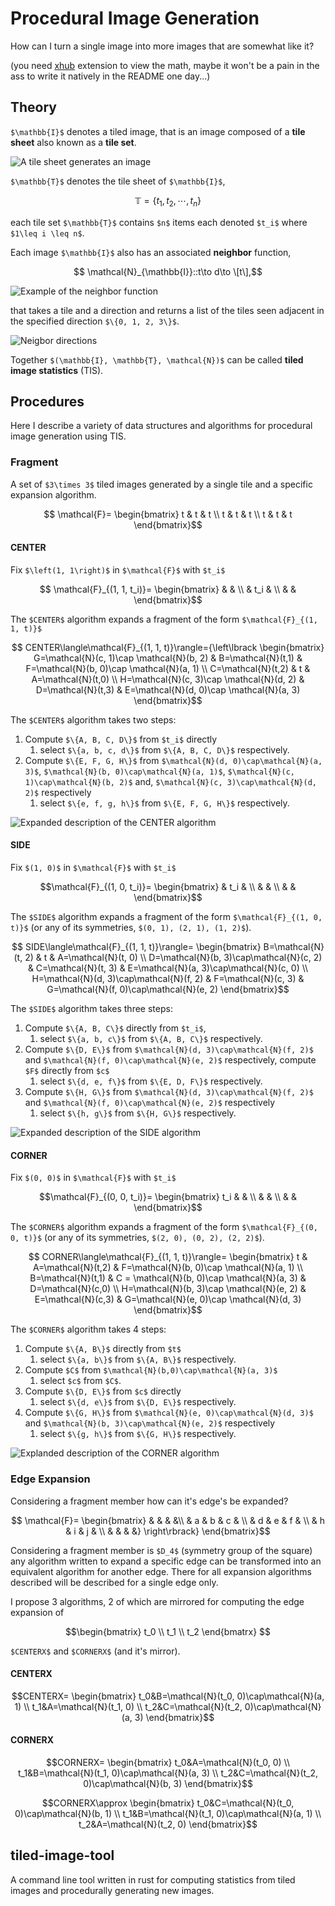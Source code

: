 # Procedural Image Generation

How can I turn a single image into more images that are somewhat like it?


(you need [xhub](https://github.com/nschloe/xhub)
extension to view the math, maybe it won't be a pain in the ass to write it
natively in the README one day...)

## Theory

`$\mathbb{I}$` denotes a tiled image, that is an image composed of a **tile sheet**
also known as a **tile set**.

![A tile sheet generates an image](https://imgur.com/suCdR2N.png)

`$\mathbb{T}$` denotes the tile sheet of `$\mathbb{I}$`,

```math
    \mathbb{T} = \{t_1, t_2, \cdots{}, t_n\}
```
each tile set `$\mathbb{T}$` contains `$n$` items each denoted `$t_i$` where
`$1\leq i \leq n$`.


Each image `$\mathbb{I}$` also has an associated **neighbor** function,

```math
    \mathcal{N}_{\mathbb{I}}::t\to d\to \[t\],
```

![Example of the neighbor function](https://imgur.com/8reI0hs.png)

that takes a tile and a direction and returns a list of the tiles seen adjacent
in the specified direction `$\{0, 1, 2, 3\}$`.

![Neigbor directions](https://imgur.com/9MSJKR7.png)

Together `$(\mathbb{I}, \mathbb{T}, \mathcal{N})$` can be called
**tiled image statistics** (TIS).

## Procedures

Here I describe a variety of data structures and algorithms for procedural image
generation using TIS.

### Fragment

A set of `$3\times 3$` tiled images generated by a single tile and a specific
expansion algorithm.

```math
   \mathcal{F}=
   \begin{bmatrix}
    t & t & t \\
    t & t & t \\
    t & t & t
   \end{bmatrix}
```

#### CENTER

Fix `$\left(1, 1\right)$` in `$\mathcal{F}$` with `$t_i$`

```math
    \mathcal{F}_{(1, 1, t_i)}=
    \begin{bmatrix}
    & & \\
    & t_i & \\
    & &
    \end{bmatrix}
```

The `$CENTER$` algorithm expands a fragment of the form `$\mathcal{F}_{(1, 1, t)}$`

```math
    CENTER\langle\mathcal{F}_{(1, 1, t)}\rangle={\left\lbrack
    \begin{bmatrix}
    G=\mathcal{N}(c, 1)\cap \mathcal{N}(b, 2)  & B=\mathcal{N}(t,1) & F=\mathcal{N}(b, 0)\cap \mathcal{N}(a, 1) \\
    C=\mathcal{N}(t,2) & t & A=\mathcal{N}(t,0) \\
    H=\mathcal{N}(c, 3)\cap \mathcal{N}(d, 2) & D=\mathcal{N}(t,3) & E=\mathcal{N}(d, 0)\cap \mathcal{N}(a, 3)
    \end{bmatrix}
```

The `$CENTER$` algorithm takes two steps:

1. Compute `$\{A, B, C, D\}$` from `$t_i$` directly
    1. select `$\{a, b, c, d\}$` from `$\{A, B, C, D\}$` respectively.
2. Compute `$\{E, F, G, H\}$` from `$\mathcal{N}(d, 0)\cap\mathcal{N}(a, 3)$`,
   `$\mathcal{N}(b, 0)\cap\mathcal{N}(a, 1)$`,
   `$\mathcal{N}(c, 1)\cap\mathcal{N}(b, 2)$` and,
   `$\mathcal{N}(c, 3)\cap\mathcal{N}(d, 2)$` respectively
    1. select `$\{e, f, g, h\}$` from `$\{E, F, G, H\}$` respectively.

![Expanded description of the CENTER algorithm](https://imgur.com/3a8AQ2M.png)

#### SIDE

Fix `$(1, 0)$` in `$\mathcal{F}$` with `$t_i$`

```math
\mathcal{F}_{(1, 0, t_i)}=
\begin{bmatrix}
& t_i  &   \\  &  &   \\   &   &  
\end{bmatrix}
```


The `$SIDE$` algorithm expands a fragment of the form `$\mathcal{F}_{(1, 0, t)}$`
(or any of its symmetries, `$(0, 1), (2, 1), (1, 2)$`).

```math
    SIDE\langle\mathcal{F}_{(1, 1, t)}\rangle=
    \begin{bmatrix}
    B=\mathcal{N}(t, 2) & t & A=\mathcal{N}(t, 0) \\
    D=\mathcal{N}(b, 3)\cap\mathcal{N}(c, 2) & C=\mathcal{N}(t, 3) & E=\mathcal{N}(a, 3)\cap\mathcal{N}(c, 0) \\
    H=\mathcal{N}(d, 3)\cap\mathcal{N}(f, 2) & F=\mathcal{N}(c, 3) & G=\mathcal{N}(f, 0)\cap\mathcal{N}(e, 2)
    \end{bmatrix}
```

The `$SIDE$` algorithm takes three steps:

1. Compute `$\{A, B, C\}$` directly from `$t_i$`,
    1. select `$\{a, b, c\}$` from `$\{A, B, C\}$` respectively.
2. Compute `$\{D, E\}$` from `$\mathcal{N}(d, 3)\cap\mathcal{N}(f, 2)$` and
   `$\mathcal{N}(f, 0)\cap\mathcal{N}(e, 2)$` respectively, compute `$F$` directly
   from `$c$`
    1. select `$\{d, e, f\}$` from `$\{E, D, F\}$` respectively.
3. Compute `$\{H, G\}$` from `$\mathcal{N}(d, 3)\cap\mathcal{N}(f, 2)$` and
   `$\mathcal{N}(f, 0)\cap\mathcal{N}(e, 2)$` respectively
    1. select `$\{h, g\}$` from `$\{H, G\}$` respectively.

![Expanded description of the SIDE algorithm](https://imgur.com/9pCNOWH.png)

#### CORNER

Fix `$(0, 0)$` in `$\mathcal{F}$` with `$t_i$`

```math
\mathcal{F}_{(0, 0, t_i)}=
\begin{bmatrix}
t_i  &   &  \\  &  &  \\  &  &
\end{bmatrix}
```

The `$CORNER$` algorithm expands a fragment of the form `$\mathcal{F}_{(0, 0, t)}$`
(or any of its symmetries, `$(2, 0), (0, 2), (2, 2)$`).

```math
    CORNER\langle\mathcal{F}_{(1, 1, t)}\rangle=
\begin{bmatrix}
    t & A=\mathcal{N}(t,2) & F=\mathcal{N}(b, 0)\cap \mathcal{N}(a, 1) \\
    B=\mathcal{N}(t,1) & C = \mathcal{N}(b, 0)\cap \mathcal{N}(a, 3) & D=\mathcal{N}(c,0) \\
    H=\mathcal{N}(b, 3)\cap \mathcal{N}(e, 2) & E=\mathcal{N}(c,3) & G=\mathcal{N}(e, 0)\cap \mathcal{N}(d, 3)
\end{bmatrix}
```

The `$CORNER$` algorithm takes 4 steps:

1. Compute `$\{A, B\}$` directly from `$t$`
    1. select `$\{a, b\}$` from `$\{A, B\}$` respectively.
2. Compute `$C$` from `$\mathcal{N}(b,0)\cap\mathcal{N}(a, 3)$`
    1. select `$c$` from `$C$`.
3. Compute `$\{D, E\}$` from `$c$` directly
    1. select `$\{d, e\}$` from `$\{D, E\}$` respectively.
4. Compute `$\{G, H\}$` from `$\mathcal{N}(e, 0)\cap\mathcal{N}(d, 3)$` and
   `$\mathcal{N}(b, 3)\cap\mathcal{N}(e, 2)$` respectively
    1. select `$\{g, h\}$` from `$\{G, H\}$` respectively.

![Explanded description of the CORNER algorithm](https://imgur.com/IRQ4Ppm.png)

### Edge Expansion

Considering a fragment member how can it's edge's be expanded?

```math
   \mathcal{F}=
   \begin{bmatrix}
   & & & &\\ & a & b & c & \\ & d & e & f & \\ & h & i & j & \\ & & & &} \right\rbrack}
   \end{bmatrix}
```

Considering a fragment member is `$D_4$` (symmetry group of the square) any
algorithm written to expand a specific edge can be transformed into an
equivalent algorithm for another edge. There for all expansion algorithms
described will be described for a single edge only.


I propose 3 algorithms, 2 of which are mirrored for computing the edge expansion
of

```math
\begin{bmatrix}
t_0 \\ t_1 \\ t_2
\end{bmatrx}

```

`$CENTERX$` and `$CORNERX$` (and it's mirror).

#### CENTERX

```math
CENTERX=
\begin{bmatrix}
t_0&B=\mathcal{N}(t_0, 0)\cap\mathcal{N}(a, 1) \\ t_1&A=\mathcal{N}(t_1, 0) \\ t_2&C=\mathcal{N}(t_2, 0)\cap\mathcal{N}(a, 3)
\end{bmatrix}
```

#### CORNERX

```math
CORNERX=
\begin{bmatrix}
t_0&A=\mathcal{N}(t_0, 0) \\
t_1&B=\mathcal{N}(t_1, 0)\cap\mathcal{N}(a, 3) \\
t_2&C=\mathcal{N}(t_2, 0)\cap\mathcal{N}(b, 3)
\end{bmatrix}
```

```math
CORNERX\approx
\begin{bmatrix}
t_0&C=\mathcal{N}(t_0, 0)\cap\mathcal{N}(b, 1) \\
t_1&B=\mathcal{N}(t_1, 0)\cap\mathcal{N}(a, 1) \\
t_2&A=\mathcal{N}(t_2, 0)
\end{bmatrix}
```

## tiled-image-tool

A command line tool written in rust for computing statistics from tiled images
and procedurally generating new images.
